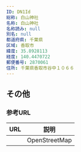 ```yaml
---
ID: DN1Id
総称: 白山神社
名称: 白山神社
名称読み: null
別名: null
都道府県: 千葉県
区域: 香取市
緯度: 35.8928113
経度: 140.4470722
郵便番号: 2870061
住所: 千葉県香取市谷中１０６６
---
```


## その他

### 参考URL

| URL | 説明          |
| --- | ------------- |
|     | OpenStreetMap |
